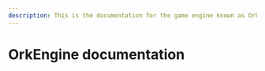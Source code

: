 ```yaml
---
description: This is the documentation for the game engine known as OrkEngine.
---
```


# OrkEngine documentation

